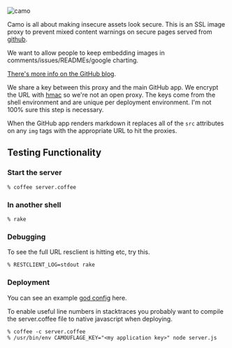 ![camo](http://farm5.static.flickr.com/4116/4857328881_fefb8e2134_z.jpg)

Camo is all about making insecure assets look secure.  This is an SSL image proxy to prevent mixed content warnings on secure pages served from [github](https://github.com).

We want to allow people to keep embedding images in comments/issues/READMEs/google charting.

[There's more info on the GitHub blog](https://github.com/blog/743-sidejack-prevention-phase-3-ssl-proxied-assets).

We share a key between this proxy and the main GitHub app.  We encrypt the URL with [hmac](http://en.wikipedia.org/wiki/HMAC) so we're not an open proxy.  The keys come from the shell environment and are unique per deployment environment.  I'm not 100% sure this step is necessary.


When the GitHub app renders markdown it replaces all of the `src` attributes on any `img` tags with the appropriate URL to hit the proxies.

## Testing Functionality

### Start the server

    % coffee server.coffee

### In another shell

    % rake

### Debugging

To see the full URL resclient is hitting etc, try this.

    % RESTCLIENT_LOG=stdout rake

### Deployment

You can see an example [god config](https://gist.github.com/675038) here.

To enable useful line numbers in stacktraces you probably want to
compile the server.coffee file to native javascript when deploying.

    % coffee -c server.coffee
    % /usr/bin/env CAMOUFLAGE_KEY="<my application key>" node server.js
